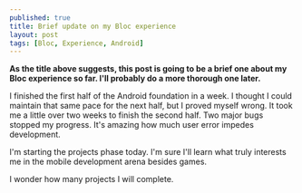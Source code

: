```yaml
---
published: true
title: Brief update on my Bloc experience
layout: post
tags: [Bloc, Experience, Android]
---
```

**As the title above suggests, this post is going to be a brief one about my Bloc experience so far. I'll probably do a more thorough one later.**

I finished the first half of the Android foundation in a week. I thought I could maintain that same pace for the next half, but I proved myself wrong. It took me a little over two weeks to finish the second half. Two major bugs stopped my progress. It's amazing how much user error impedes development. 

I'm starting the projects phase today. I'm sure I'll learn what truly interests me in the mobile development arena besides games.

I wonder how many projects I will complete.